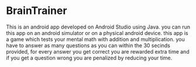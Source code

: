 # BrainTrainer
This is an android app developed on Android Studio using Java.
you can run this app on an android simulator or on a physical android device.
this app is a game which tests your mental math with addition and multiplication.
you have to answer as many questions as you can within the 30 secinds provided,
for every answer you get correct you are rewarded extra time and if you get a question wrong you are penalized by reducing your time.
